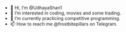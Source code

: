 - 👋 Hi, I’m @UdhayaShan1
- 👀 I’m interested in coding, movies and some trading.
- 🌱 I’m currently practicing competitive programming.
- 📫 How to reach me @frostbitepillars on Telegram.

<!---
UdhayaShan1/UdhayaShan1 is a ✨ special ✨ repository because its `README.md` (this file) appears on your GitHub profile.
You can click the Preview link to take a look at your changes.
--->
